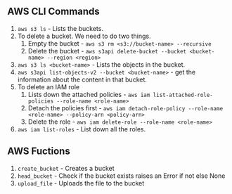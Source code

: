 ## AWS CLI Commands
1. `aws s3 ls` - Lists the buckets. 
2. To delete a bucket. We need to do two things.
    1. Empty the bucket - `aws s3 rm <s3://bucket-name> --recursive`
    2. Delete the bucket - `aws s3api delete-bucket --bucket <bucket-name> --region <region>`
3. `aws s3 ls <bucket-name>` - Lists the objects in the bucket.
4. `aws s3api list-objects-v2 --bucket <bucket-name>` - get the information about the content in that bucket.
5. To delete an IAM role
    1. Lists down the attached policies - `aws iam list-attached-role-policies --role-name <role-name>` 
    2. Detach the policies first - `aws iam detach-role-policy --role-name <role-name> --policy-arn <policy-arn>`
    3. Delete the role - `aws iam delete-role --role-name <role-name>` 
6. `aws iam list-roles` - List down all the roles.

## AWS Fuctions
1. `create_bucket` - Creates a bucket
2. `head_bucket` - Check if the bucket exists raises an Error if not else None
3. `upload_file` - Uploads the file to the bucket